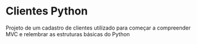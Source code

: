 # Clientes Python
 Projeto de um cadastro de clientes utilizado para começar a compreender MVC e relembrar as estruturas básicas do Python

